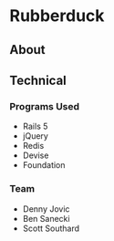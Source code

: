 # Rubberduck
## About

## Technical
### Programs Used
- Rails 5
- jQuery
- Redis
- Devise
- Foundation

### Team
- Denny Jovic
- Ben Sanecki
- Scott Southard